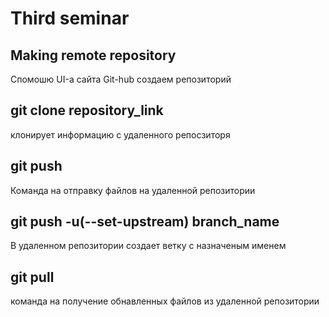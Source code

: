 # Third seminar

## Making remote repository
Спомошю UI-а сайта Git-hub создаем репозиторий

## git clone repository_link
клонирует информацию с удаленного репосзиторя

## git push 
Команда на отправку файлов на удаленной репозитории

## git push -u(--set-upstream) branch_name
В удаленном репозитории создает ветку с назначеным именем

## git pull 
команда на получение обнавленных файлов из удаленной репозитории
